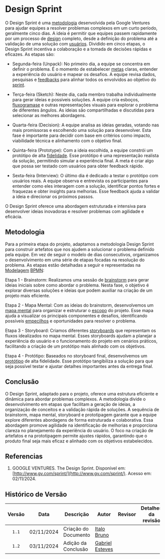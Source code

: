# Design Sprint

O Design Sprint é uma [metodologia](https://unbarqdsw2024-2.github.io/2024.2_G4_Esporte_Entrega_01/#/Artefatos/Glossario)  desenvolvida pela Google Ventures para ajudar equipes a resolver problemas complexos em um curto período, geralmente cinco dias. A ideia é permitir que equipes passem rapidamente por um processo de [design](https://unbarqdsw2024-2.github.io/2024.2_G4_Esporte_Entrega_01/#/Artefatos/Glossario) completo, desde a definição do problema até a validação de uma solução com [usuários](https://unbarqdsw2024-2.github.io/2024.2_G4_Esporte_Entrega_01/#/Artefatos/Glossario). Dividido em cinco etapas, o Design Sprint incentiva a colaboração e a tomada de decisões rápidas e eficazes. As etapas são:

* Segunda-feira (Unpack): No primeiro dia, a equipe se concentra em definir o problema. É o momento de estabelecer [metas](https://unbarqdsw2024-2.github.io/2024.2_G4_Esporte_Entrega_01/#/Artefatos/Glossario) claras, entender a experiência do usuário e mapear os desafios. A equipe revisa dados, pesquisas e [feedbacks](https://unbarqdsw2024-2.github.io/2024.2_G4_Esporte_Entrega_01/#/Artefatos/Glossario) para alinhar todos os envolvidos ao objetivo do [sprint](https://unbarqdsw2024-2.github.io/2024.2_G4_Esporte_Entrega_01/#/Artefatos/Glossario).

* Terça-feira (Sketch): Neste dia, cada membro trabalha individualmente para gerar ideias e possíveis soluções. A equipe cria esboços, [fluxogramase](https://unbarqdsw2024-2.github.io/2024.2_G4_Esporte_Entrega_01/#/Artefatos/Glossario) e outras representações visuais para explorar o problema de diferentes ângulos. As ideias são compartilhadas e discutidas para selecionar as melhores abordagens.

* Quarta-feira (Decision): A equipe analisa as ideias geradas, votando nas mais promissoras e escolhendo uma solução para desenvolver. Esta fase é importante para decidir com base em critérios como impacto, viabilidade técnica e alinhamento com o objetivo final.

* Quinta-feira (Prototype): Com a ideia escolhida, a equipe constrói um protótipo de alta [fidelidade](https://unbarqdsw2024-2.github.io/2024.2_G4_Esporte_Entrega_01/#/Artefatos/Glossario). Esse protótipo é uma representação realista da solução, permitindo simular a experiência final. A meta é criar algo que possa ser testado com usuários para obter feedback rápido.

* Sexta-feira (Interview): O último dia é dedicado a testar o protótipo com usuários reais. A equipe observa e entrevista os participantes para entender como eles interagem com a solução, identificar pontos fortes e fraquezas e obter insights para melhorias. Esse feedback ajuda a validar a ideia e direcionar os próximos passos.

O Design Sprint oferece uma abordagem estruturada e intensiva para desenvolver ideias inovadoras e resolver problemas com agilidade e eficácia.

## Metodologia

Para a primeira etapa do projeto, adaptamos a metodologia Design Sprint para construir artefatos que nos ajudem a solucionar o problema definido pela equipe. Em vez de seguir o modelo de dias consecutivos, organizamos o desenvolvimento em uma série de etapas focadas na resolução do problema. As etapas estão detalhadas a seguir e representadas na [Modelagem](https://unbarqdsw2024-2.github.io/2024.2_G4_Esporte_Entrega_01/#/Artefatos/Glossario) [BPMN](https://unbarqdsw2024-2.github.io/2024.2_G4_Esporte_Entrega_01/#/Artefatos/Glossario):

Etapa 1 - Brainstorm: Realizamos uma sessão de [brainstorm](https://unbarqdsw2024-2.github.io/2024.2_G4_Esporte_Entrega_01/#/DesignSprint/brainstorming) para gerar ideias iniciais sobre como abordar o problema. Nesta fase, o objetivo é explorar diversas soluções e ideias que podem auxiliar na criação de um projeto mais eficiente.

Etapa 2 - Mapa Mental: Com as ideias do brainstorm, desenvolvemos um [mapa mental](https://unbarqdsw2024-2.github.io/2024.2_G4_Esporte_Entrega_01/#/Artefatos/Mapamental) para organizar e estruturar o [escopo](https://unbarqdsw2024-2.github.io/2024.2_G4_Esporte_Entrega_01/#/Artefatos/Glossario) do projeto. Esse mapa ajuda a visualizar os principais componentes e desafios, identificando possíveis [empecilhos](https://unbarqdsw2024-2.github.io/2024.2_G4_Esporte_Entrega_01/#/Artefatos/Glossario) e oportunidades para resolver o problema.

Etapa 3 - Storyboard: Criamos diferentes [storyboards](https://unbarqdsw2024-2.github.io/2024.2_G4_Esporte_Entrega_01/#/Artefatos/StoryBoard) que representam os fluxos idealizados no mapa mental. Esses storyboards ajudam a planejar a experiência do usuário e o funcionamento do projeto em cenários práticos, facilitando a criação de um protótipo mais alinhado com os objetivos.

Etapa 4 - Protótipo: Baseados no storyboard final, desenvolvemos um [protótipo](https://unbarqdsw2024-2.github.io/2024.2_G4_Esporte_Entrega_01/#/DesignSprint/prototipo) de alta fidelidade. Esse protótipo tangibiliza a solução para que seja possível testar e ajustar detalhes importantes antes da entrega final.

## Conclusão

O Design Sprint, adaptado para o projeto, oferece uma estrutura eficiente e dinâmica para abordar problemas complexos. A metodologia divide o desenvolvimento em etapas que facilitam a geração de ideias, a organização de conceitos e a validação rápida de soluções. A sequência de brainstorm, mapa mental, storyboard e prototipagem garante que a equipe explore diferentes abordagens de forma estruturada e colaborativa.
Essa abordagem promove agilidade na identificação de melhorias e proporciona clareza no planejamento da experiência do usuário. O foco na criação de artefatos e na prototipagem permite ajustes rápidos, garantindo que o produto final seja mais eficaz e alinhado com os objetivos estabelecidos.



## Referencias

1. GOOGLE VENTURES. The Design Sprint. Disponível em: [http://www.gv.com/sprint/](http://www.gv.com/sprint/). Acesso em: 02/11/2024.

## Histórico de Versão

|Versão|Data|Descrição|Autor|Revisor|Detalhes da revisão |
|:----:|----|---------|-----|:-------:| -- |
|`1.1` | 02/11/2024| Criação do Documento | [Italo Bruno](https://github.com/italobrunoM)  | | |
|`1.2` | 03/11/2024| Adição da Conclusão | [Gabriel Esteves](https://github.com/GabrielMEsteves)  | | |